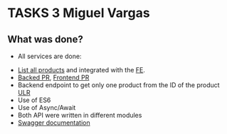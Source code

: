 # TASKS 3 Miguel Vargas

## What was done?
* All services are done: 
- [List all products](https://50iw1vifu6.execute-api.us-east-1.amazonaws.com/dev/products) and integrated with the [FE](https://deplwcvsodjzi.cloudfront.net/). 
- [Backed PR](https://github.com/tapion/bakcnendJS_AWS/pull/1), [Frontend PR](https://github.com/tapion/shop-react-redux-cloudfront/pull/1/commits/007a5e7868e9c6fd4acb2e4db52b4a106d68c034)
- Backend endpoint to get only one product from the ID of the product [ULR](https://50iw1vifu6.execute-api.us-east-1.amazonaws.com/dev/products/7567ec4b-b10c-48c5-9345-fc73c48a80aa)
- Use of ES6
- Use of Async/Await
- Both API were written in different modules
- [Swagger documentation](https://3wi95mqpo5.execute-api.us-east-1.amazonaws.com/dev/swagger)
